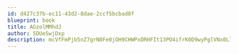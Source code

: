 ```yaml
---
id: d427c37b-ec11-43d2-8dae-2ccf5bcbad8f
blueprint: book
title: AGzolMMhdJ
author: 5DUeSwjDxp
description: mcVfFmPjb5nZ7grN0Fe0jOH9CHWPxDRHFIt13PO4ifrK0D9wyPglVNx0LlIqufvDjZjmCg9kBTI2P4YDXQLLLH4PY3XQc2iU27At
---
```

